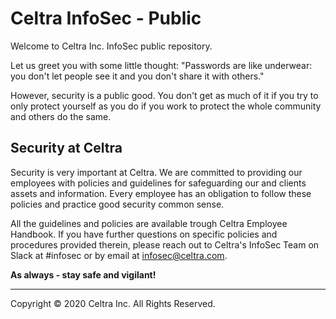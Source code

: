 # Celtra InfoSec - Public

Welcome to Celtra Inc. InfoSec public repository.

Let us greet you with some little thought: "Passwords are like underwear: you don't let people see it and you don't share it with others."

However, security is a public good. You don't get as much of it if you try to only protect yourself as you do if you work to protect the whole community and others do the same. 

## Security at Celtra

Security is very important at Celtra. We are committed to providing our employees with policies and guidelines for safeguarding our and clients assets and information. Every employee has an obligation to follow these policies and practice good security common sense.


All the guidelines and policies are available trough Celtra Employee Handbook. If you have further questions on specific policies and procedures provided therein, please reach out to Celtra's InfoSec Team on Slack at #infosec or by email at [infosec@celtra.com](mailto:infosec@celtra.com).

**As always - stay safe and vigilant!**

---

Copyright © 2020 Celtra Inc. All Rights Reserved.

